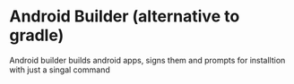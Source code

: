 # Android Builder (alternative to gradle)
Android builder builds android apps, signs them and prompts for installtion with just a singal command
